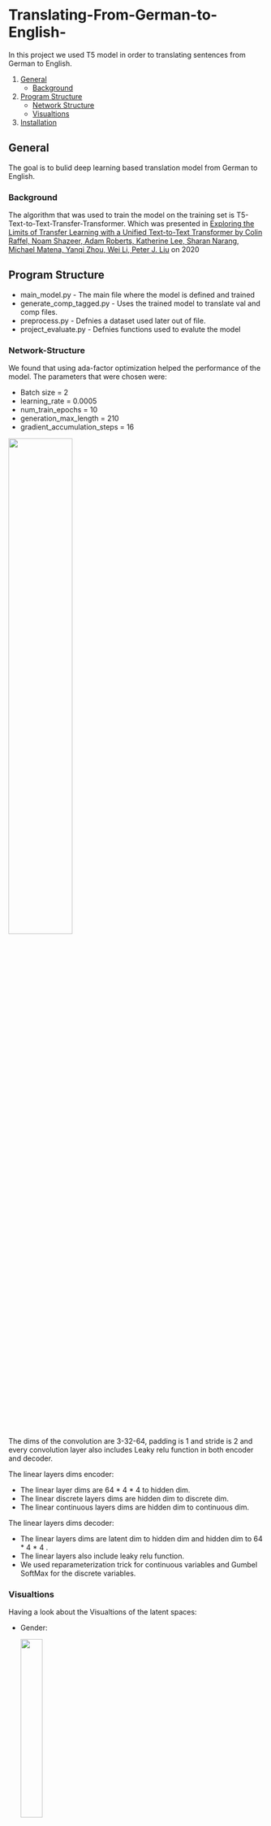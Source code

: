 # Translating-From-German-to-English-
In this project we used T5 model in order to translating sentences from German to English.

1. [General](#General)
    - [Background](#background)
3. [Program Structure](#Program-Structure)
    - [Network Structure](#Network-Structure)
    - [Visualtions](#Visualtions)
5. [Installation](#Installation)

## General
The goal is to bulid deep learning based translation model from German to English.

### Background
The algorithm that was used to train the model on the training set is T5-Text-to-Text-Transfer-Transformer. Which was presented in [Exploring the 
Limits of Transfer Learning with a Unified Text-to-Text Transformer by 
Colin Raffel, Noam Shazeer, Adam Roberts, Katherine Lee, Sharan 
Narang, Michael Matena, Yanqi Zhou, Wei Li, Peter J. Liu](https://arxiv.org/pdf/1910.10683.pdf) on 2020 

## Program Structure
* main_model.py - The main file where the model is defined and trained
* generate_comp_tagged.py - Uses the trained model to translate val and comp files.
* preprocess.py - Defnies a dataset used later out of file.
* project_evaluate.py - Defnies functions used to evalute the model

### Network-Structure
We found that using ada-factor optimization helped the performance of the model.
The parameters that were chosen were:
* Batch size = 2
* learning_rate = 0.0005
* num_train_epochs = 10 
* generation_max_length = 210
* gradient_accumulation_steps = 16

<img src="https://i.imgur.com/WJJmZuh.png" width = 50% height=50%>

The dims of the convolution are 3-32-64, padding is 1 and stride is 2 and every convolution layer also includes Leaky relu function in both encoder and decoder. 

The linear layers dims encoder: 
* The linear layer dims are 64 * 4 * 4 to hidden dim. 
* The linear discrete layers dims are hidden dim to discrete dim. 
* The linear continuous layers dims are hidden dim to continuous dim. 

The linear layers dims decoder: 
* The linear layers dims are latent dim to hidden dim and hidden dim to 64 * 4 * 4 .
* The linear layers also include leaky relu function. 
* We used reparameterization trick for continuous variables and Gumbel SoftMax for the discrete variables.  

### Visualtions
Having a look about the Visualtions of the latent spaces:
* Gender:

    <img src="https://i.imgur.com/JQWq0KF.png" width = 30% height=30%>

* Hair Style:

    <img src="https://i.imgur.com/2xnlPmn.png" width = 30% height=30%>

We can see that there is a speration but not a perfect one and in the hair which indcluds large number of categoires the model strugles with black hair for example.

## Installation
1. Open the terminal

2. Clone the project by:
```
    $ git clone https://github.com/elaysason/Generative-Learning-With-Discrete-and-Continuous-VAE.git
```
3. Run the main.py file by:
```
    $ python main.py
```
